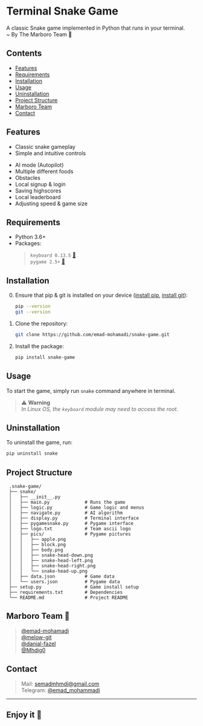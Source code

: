 # Terminal Snake Game

A classic Snake game implemented in Python that runs in your terminal.\
~ By The Marboro Team 🐍

## Contents
- [Features](#features)
- [Requirements](#requirements)
- [Installation](#installation)
- [Usage](#usage)
- [Uninstallation](#uninstallation)
- [Project Structure](#project-structure)
- [Marboro Team](#marboro-team-🐍)
- [Contact](#contact)

## Features
- Classic snake gameplay
- Simple and intuitive controls
+ AI mode (Autopilot)
+ Multiple different foods
+ Obstacles
+ Local signup & login
+ Saving highscores
+ Local leaderboard
+ Adjusting speed & game size


## Requirements
+ Python 3.6+
+ Packages:
    > `keyboard 0.13.5` [🔗](https://github.com/boppreh/keyboard)\
    > `pygame 2.5+` [🔗](https://github.com/pygame/pygame)

## Installation
0. Ensure that pip & git is installed on your device ([install pip](https://pip.pypa.io/en/stable/installation/), [install git](https://github.com/git-guides/install-git)):
   ```bash
   pip --version
   git --version
   ```
1. Clone the repository:
   ```bash
   git clone https://github.com/emad-mohamadi/snake-game.git
   ```
2. Install the package:
   ```bash
   pip install snake-game
   ```
## Usage
To start the game, simply run `snake` command anywhere in terminal.
> ⚠️ **Warning**\
_In Linux OS, the `keyboard` module may need to access the root._
## Uninstallation
To uninstall the game, run:
   ```bash
   pip uninstall snake
   ```
## Project Structure
  ```
   .snake-game/
   ├── snake/
   │   ├── __init__.py
   │   ├── main.py             # Runs the game
   │   ├── logic.py            # Game logic and menus
   │   ├── navigate.py         # AI algorithm
   │   ├── display.py          # Terminal interface
   │   ├── pygamesnake.py      # Pygame interface
   │   ├── logo.txt            # Team ascii logo
   │   ├── pics/               # Pygame pictures
   │   │   ├── apple.png
   │   │   ├── block.png
   │   │   ├── body.png
   │   │   ├── snake-head-down.png
   │   │   ├── snake-head-left.png
   │   │   ├── snake-head-right.png
   │   │   └── snake-head-up.png
   │   ├── data.json           # Game data
   │   └── users.json          # Pygame data
   ├── setup.py                # Game install setup
   ├── requirements.txt        # Dependencies
   └── README.md               # Project README
   ```
## Marboro Team 🐍
> [@emad-mohamadi](https://github.com/emad-mohamadi)\
 [@melow-git](https://github.com/melow-git)\
 [@danial-fazel](https://github.com/danial-fazel)\
 [@Mhdig0](https://github.com/Mhdig0)

## Contact
>Mail: semadmhmdi@gmail.com \
Telegram: [@emad_mohammadi](https://t.me/emad_mohammadi)
----
## **Enjoy it** 🍵
